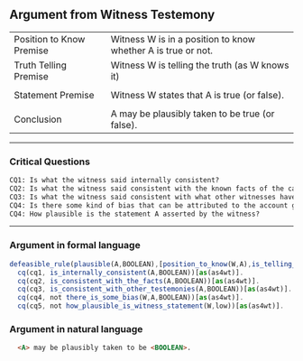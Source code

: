 ## Argument from Witness Testemony

<table>
  <tr>
    <td height="40">Position to Know Premise</td>
    <td height="40">
        Witness W is in a position to know whether A is true or not.
    </td>
  </tr>
  <tr>
    <td height="40">Truth Telling Premise</td>
    <td height="40">Witness W is telling the truth (as W knows it)</td>
  </tr>
  <tr>
    <td height="40">Statement Premise</td>
     <td height="40">Witness W states that A is true (or false).</td>
  </tr>
  <tr>
    <td height="40">Conclusion</td>
     <td height="40">A may be plausibly taken to be true (or false).</td>
  </tr>
</table>

---

### Critical Questions
```html
CQ1: Is what the witness said internally consistent?
CQ2: Is what the witness said consistent with the known facts of the case (based on evidence apart from what the witness testified to)?
CQ3: Is what the witness said consistent with what other witnesses have (independently) testified to?
CQ4: Is there some kind of bias that can be attributed to the account given by the witness?
CQ4: How plausible is the statement A asserted by the witness?
```

---

### Argument in formal language

```javascript
defeasible_rule(plausible(A,BOOLEAN),[position_to_know(W,A),is_telling_the_truth(W),statement(W,A,BOOLEAN)])[as(as4wt)].
  cq(cq1, is_internally_consistent(A,BOOLEAN))[as(as4wt)].
  cq(cq2, is_consistent_with_the_facts(A,BOOLEAN))[as(as4wt)].
  cq(cq3, is_consistent_with_other_testemonies(A,BOOLEAN))[as(as4wt)].
  cq(cq4, not there_is_some_bias(W,A,BOOLEAN))[as(as4wt)].
  cq(cq5, not how_plausible_is_witness_statement(W,low))[as(as4wt)].
```

### Argument in natural language

```html
  <A> may be plausibly taken to be <BOOLEAN>.
```

[^1]: WALTON, D.; REED, C.; MACAGNO, F. Argumentation Schemes. Cambridge University Press. p.310. 2008.
